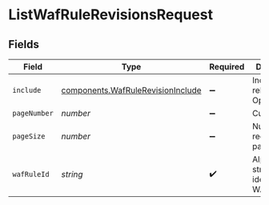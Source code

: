 # ListWafRuleRevisionsRequest


## Fields

| Field                                                                              | Type                                                                               | Required                                                                           | Description                                                                        | Example                                                                            |
| ---------------------------------------------------------------------------------- | ---------------------------------------------------------------------------------- | ---------------------------------------------------------------------------------- | ---------------------------------------------------------------------------------- | ---------------------------------------------------------------------------------- |
| `include`                                                                          | [components.WafRuleRevisionInclude](../../models/shared/wafrulerevisioninclude.md) | :heavy_minus_sign:                                                                 | Include relationships. Optional.                                                   | waf_rule                                                                           |
| `pageNumber`                                                                       | *number*                                                                           | :heavy_minus_sign:                                                                 | Current page.                                                                      | 1                                                                                  |
| `pageSize`                                                                         | *number*                                                                           | :heavy_minus_sign:                                                                 | Number of records per page.                                                        | 20                                                                                 |
| `wafRuleId`                                                                        | *string*                                                                           | :heavy_check_mark:                                                                 | Alphanumeric string identifying a WAF rule.                                        | 3krg2uUGZzb2W9Euo4moOR                                                             |